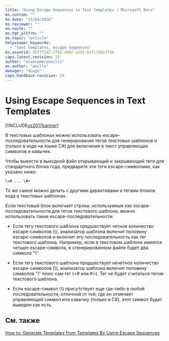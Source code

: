 ```yaml
---
title: "Using Escape Sequences in Text Templates | Microsoft Docs"
ms.custom: ""
ms.date: "11/04/2016"
ms.reviewer: ""
ms.suite: ""
ms.tgt_pltfrm: ""
ms.topic: "article"
helpviewer_keywords: 
  - "text templates, escape sequences"
ms.assetid: 36fff542-2f42-460f-a2d5-03fc76817f3b
caps.latest.revision: 29
author: "alancameronwills"
ms.author: "awills"
manager: "douge"
caps.handback.revision: 29
---
```

# Using Escape Sequences in Text Templates
[!INCLUDE[vs2017banner](../code-quality/includes/vs2017banner.md)]

В текстовых шаблонах можно использовать escape\-последовательности для генерирования тегов текстовых шаблонов и \(только в коде на языке C\#\) для включения в текст управляющих символов и кавычек.  
  
 Чтобы вывести в выходной файл открывающий и закрывающий теги для стандартного блока года, предварите эти теги escape\-символами, как указано ниже:  
  
```  
\<# ... \#>  
```  
  
 То же самое можно делать с другими директивами и тегами блоков кода в текстовых шаблонах.  
  
 Если текстовый блок включает строки, используемые как escape\-последовательности для тегов текстового шаблона, можно использовать такие escape\-последовательности:  
  
-   Если тегу текстового шаблона предшествует четное количество escape\-символов \(\\\), анализатор шаблона включит половину escape\-символов и включит эту последовательность как тег текстового шаблона.  Например, если в текстовом шаблоне имеется четыре escape\-символа, в сгенерированном файле будет два символа "\\".  
  
-   Если тегу текстового шаблона предшествует нечетное количество escape\-символов \(\\\), анализатор шаблона включит половину символов "\\" плюс сам тег \(\<\# или \#\>\).  Тег не будет считаться тегом текстового шаблона.  
  
-   Если escape\-символ \(\\\) присутствует еще где\-либо в любой последовательности, отличной от той, где он отмечает управляющий символ или кавычку \(только в C\#\), этот символ будет выведен как есть.  
  
## См. также  
 [How to: Generate Templates from Templates By Using Escape Sequences](../modeling/how-to-generate-templates-from-templates-by-using-escape-sequences.md)